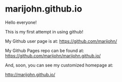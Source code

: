 marijohn.github.io
==================

Hello everyone!

This is my first attempt in using github!

My Github user page is at: 
https://github.com/marijohn/

My Github Pages repo can be found at:  
https://github.com/marijohn/marijohn.github.io/

And, soon, you can see my customized homepage at:

http://marijohn.github.io/
